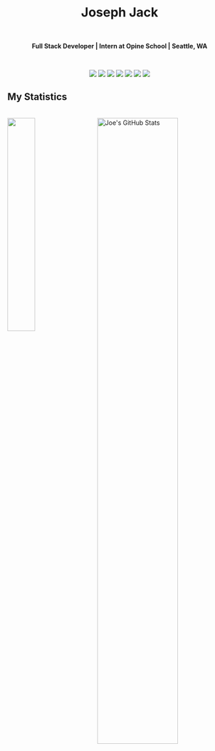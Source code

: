 <h1 align="center">
  <b>Joseph Jack</b>
</h1>
<br>
<p align="center"><b>Full Stack Developer | Intern at Opine School | Seattle, WA</b><p>
  <br>


<div align="center">
 
  <img src="https://img.shields.io/badge/-HTML-F0F6FC?style=for-the-badge&logo=html5&logoColor=F0F6FC&labelColor=4EA22F">
  <img src="https://img.shields.io/badge/-CSS-F0F6FC?style=for-the-badge&logo=css3&logoColor=F0F6FC&labelColor=4EA22F">
  <img src="https://img.shields.io/badge/-C Sharp-F0F6FC?style=for-the-badge&logo=csharp&logoColor=F0F6FC&labelColor=4EA22F">
  <img src="https://img.shields.io/badge/-.NET-F0F6FC?style=for-the-badge&logo=dotnet&logoColor=F0F6FC&labelColor=4EA22F">
  <img src="https://img.shields.io/badge/-JavaScript-F0F6FC?style=for-the-badge&logo=javascript&logoColor=F0F6FC&labelColor=4EA22F">
  <img src="https://img.shields.io/badge/-React-F0F6FC?style=for-the-badge&logo=react&logoColor=F0F6FC&labelColor=4EA22F">
  <img src="https://img.shields.io/badge/-GIT-F0F6FC?style=for-the-badge&logo=git&logoColor=F0F6FC&labelColor=4EA22F">
</div>
</p>


## My Statistics
<br>
<a position="left" href="https://github.com/josephwjack/josephwjack">
  <img align="left" img width= 35% src="https://github-readme-stats.vercel.app/api/top-langs/?username=josephwjack&&hide_border=true&title_color=ffffff&text_color=c9cacc&icon_color=2bbc8a&bg_color=0D1117&langs_count=3" />
</a><a position="right" href="https://github.com/josephwjack/josephwjack">
  <img align="right" img width= 60% src="https://github-readme-streak-stats.herokuapp.com?user=josephwjack&hide_border=true&date_format=n%2Fj%5B%2FY%5D&background=0D1117&border=4EA22F&stroke=4EA22F&ring=4EA22F&fire=DD50AE&currStreakNum=F0F6FC&sideNums=F0F6FC&currStreakLabel=F0F6FC&sideLabels=F0F6FC&dates=4EA22F" alt="Joe's GitHub Stats" />
</a>




